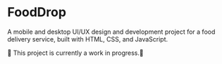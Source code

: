# FoodDrop

A mobile and desktop UI/UX design and development project for a food delivery service, built with HTML, CSS, and JavaScript.

🚧 This project is currently a work in progress.🚧
